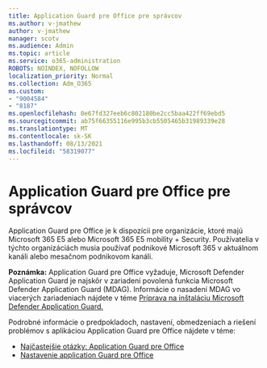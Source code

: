 ```yaml
---
title: Application Guard pre Office pre správcov
ms.author: v-jmathew
author: v-jmathew
manager: scotv
ms.audience: Admin
ms.topic: article
ms.service: o365-administration
ROBOTS: NOINDEX, NOFOLLOW
localization_priority: Normal
ms.collection: Adm_O365
ms.custom:
- "9004584"
- "8187"
ms.openlocfilehash: 0e67fd327eeb6c802180be2cc5baa422ff69ebd5
ms.sourcegitcommit: ab75f66355116e995b3cb5505465b31989339e28
ms.translationtype: MT
ms.contentlocale: sk-SK
ms.lasthandoff: 08/13/2021
ms.locfileid: "58319077"
---
```

# <a name="application-guard-for-office-for-admins"></a>Application Guard pre Office pre správcov

Application Guard pre Office je k dispozícii pre organizácie, ktoré majú Microsoft 365 E5 alebo Microsoft 365 E5 mobility + Security. Používatelia v týchto organizáciách musia používať podnikové Microsoft 365 v aktuálnom kanáli alebo mesačnom podnikovom kanáli.

**Poznámka:** Application Guard pre Office vyžaduje, Microsoft Defender Application Guard je najskôr v zariadení povolená funkcia Microsoft Defender Application Guard (MDAG). Informácie o nasadení MDAG vo viacerých zariadeniach nájdete v téme [Príprava na inštaláciu Microsoft Defender Application Guard.](https://docs.microsoft.com/windows/security/threat-protection/microsoft-defender-application-guard/install-md-app-guard)

Podrobné informácie o predpokladoch, nastavení, obmedzeniach a riešení problémov s aplikáciou Application Guard pre Office nájdete v téme:

- [Najčastejšie otázky: Application Guard pre Office](https://support.microsoft.com/office/application-guard-for-office-9e0fb9c2-ffad-43bf-8ba3-78f785fdba46)
- [Nastavenie application Guard pre Office](https://docs.microsoft.com/microsoft-365/security/office-365-security/install-app-guard)
